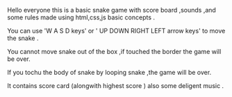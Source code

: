  Hello everyone this is a basic snake game with score board ,sounds ,and some rules made using html,css,js basic concepts .

 You can use 'W A S D keys'  or ' UP DOWN RIGHT LEFT arrow keys' to move the snake .

 You cannot move snake out of the box ,if touched the border the game will be over.

 If you tochu the body of snake by looping snake ,the game will be over.

 It contains score card (alongwith highest score ) also some deligent music .
